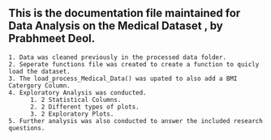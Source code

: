 ## This is the documentation file maintained for Data Analysis on the Medical Dataset , by Prabhmeet Deol.

    1. Data was cleaned previously in the processed data folder.
    2. Seperate functions file was created to create a function to quicly load the dataset.
    3. The load_process_Medical_Data() was upated to also add a BMI Catergory Column.
    4. Exploratory Analysis was conducted.
          1. 2 Statistical Columns.
          2. 2 Different types of plots.
          3. 2 Exploratory Plots.
    5. Further analysis was also conducted to answer the included research questions.
